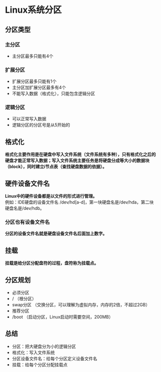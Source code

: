 # Linux系统分区
## 分区类型
### 主分区
- 主分区最多只能有4个

### 扩展分区
- 扩展分区最多只能有1个
- 主分区加扩展分区最多有4个
- 不能写入数据（格式化），只能包含逻辑分区

### 逻辑分区
- 可以正常写入数据
- 逻辑分区的分区号是从5开始的

## 格式化
**格式化主要作用是在硬盘中写入文件系统（文件系统有多种），只有格式化之后的硬盘才能正常写入数据；写入文件系统主要任务是将硬盘分成等大小的数据块（block），同时建立i节点表（查找硬盘数据的依据）。**

## 硬件设备文件名
**Linux中的硬件设备都是以文件的形式进行管理。** <br/>
例如：IDE硬盘的设备文件名 /dev/hd[a-d]，第一块硬盘名是/dev/hda，第二块硬盘名是/dev/hdb。

### 分区也有设备文件名
**分区的设备文件名就是硬盘设备文件名后面加上数字。**

## 挂载
**挂载是给分区分配盘符的过程，盘符称为挂载点。**

## 分区规划
- 必须分区
 - / （根分区）
 - swap分区 （交换分区，可以理解为虚拟内存，内存的2倍，不超过2GB）
- 推荐分区
 - /boot （启动分区，Linux启动时需要空间，200MB）

## 总结
- 分区：把大硬盘分为小的逻辑分区
- 格式化：写入文件系统
- 分区设备文件名：给每个分区定义设备文件名
- 挂载：给每个分区分配挂载点